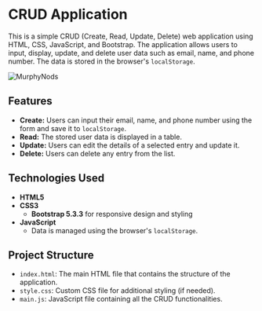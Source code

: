 # CRUD Application

This is a simple CRUD (Create, Read, Update, Delete) web application using HTML, CSS, JavaScript, and Bootstrap. The application allows users to input, display, update, and delete user data such as email, name, and phone number. The data is stored in the browser's `localStorage`.

![MurphyNods](https://github.com/user-attachments/assets/ccb9d655-1727-418a-9feb-a4c7b33f111b)

## Features

- **Create:** Users can input their email, name, and phone number using the form and save it to `localStorage`.
- **Read:** The stored user data is displayed in a table.
- **Update:** Users can edit the details of a selected entry and update it.
- **Delete:** Users can delete any entry from the list.

## Technologies Used

- **HTML5**
- **CSS3**
  - **Bootstrap 5.3.3** for responsive design and styling
- **JavaScript**
  - Data is managed using the browser's `localStorage`.
  
## Project Structure

- `index.html`: The main HTML file that contains the structure of the application.
- `style.css`: Custom CSS file for additional styling (if needed).
- `main.js`: JavaScript file containing all the CRUD functionalities.



